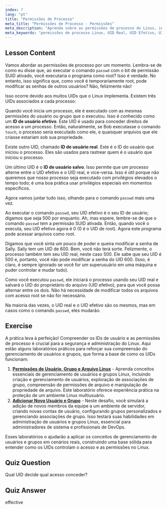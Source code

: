 ```yaml
---
index: 7
lang: "pt"
title: "Permissões de Processo"
meta_title: "Permissões de Processo - Permissões"
meta_description: "Aprenda sobre as permissões de processo do Linux, incluindo IDs de Usuário Real, Efetivo e Salvo. Entenda como os UIDs impactam a segurança e a execução de comandos. Comece a aprender hoje!"
meta_keywords: "permissões de processo Linux, UID Real, UID Efetivo, UID Salvo, segurança Linux, comando passwd, tutorial Linux, Linux para iniciantes"
---
```


## Lesson Content

Vamos abordar as permissões de processo por um momento. Lembra-se de como eu disse que, ao executar o comando `passwd` com o bit de permissão SUID ativado, você executaria o programa como root? Isso é verdade. No entanto, isso significa que, como você é temporariamente root, pode modificar as senhas de outros usuários? Não, felizmente não!

Isso ocorre devido aos muitos UIDs que o Linux implementa. Existem três UIDs associados a cada processo:

Quando você inicia um processo, ele é executado com as mesmas permissões do usuário ou grupo que o executou. Isso é conhecido como um **ID de usuário efetivo**. Este UID é usado para conceder direitos de acesso a um processo. Então, naturalmente, se Bob executasse o comando `touch`, o processo seria executado como ele, e quaisquer arquivos que ele criasse estariam sob sua propriedade.

Existe outro UID, chamado **ID de usuário real**. Este é o ID do usuário que iniciou o processo. Eles são usados para rastrear quem é o usuário que iniciou o processo.

Um último UID é o **ID de usuário salvo**. Isso permite que um processo alterne entre o UID efetivo e o UID real, e vice-versa. Isso é útil porque não queremos que nosso processo seja executado com privilégios elevados o tempo todo; é uma boa prática usar privilégios especiais em momentos específicos.

Agora vamos juntar tudo isso, olhando para o comando `passwd` mais uma vez.

Ao executar o comando `passwd`, seu UID efetivo é o seu ID de usuário; digamos que seja 500 por enquanto. Ah, mas espere, lembre-se de que o comando `passwd` tem a permissão SUID ativada. Então, quando você o executa, seu UID efetivo agora é 0 (0 é o UID de root). Agora este programa pode acessar arquivos como root.

Digamos que você sinta um pouco de poder e queira modificar a senha de Sally. Sally tem um UID de 600. Bem, você não terá sorte. Felizmente, o processo também tem seu UID real, neste caso 500. Ele sabe que seu UID é 500 e, portanto, você não pode modificar a senha do UID 600. (Isso, é claro, é sempre ignorado se você for um superusuário em uma máquina e puder controlar e mudar tudo).

Como você executou `passwd`, ele iniciará o processo usando seu UID real e salvará o UID do proprietário do arquivo (UID efetivo), para que você possa alternar entre os dois. Não há necessidade de modificar todos os arquivos com acesso root se não for necessário.

Na maioria das vezes, o UID real e o UID efetivo são os mesmos, mas em casos como o comando `passwd`, eles mudarão.

## Exercise

A prática leva à perfeição! Compreender os IDs de usuário e as permissões de processo é crucial para a segurança e administração do Linux. Aqui estão alguns laboratórios práticos para reforçar sua compreensão do gerenciamento de usuários e grupos, que forma a base de como os UIDs funcionam:

1. **[Permissões de Usuário, Grupo e Arquivo Linux](https://labex.io/pt/labs/linux-linux-user-group-and-file-permissions-18002)** - Aprenda conceitos essenciais de gerenciamento de usuários e grupos Linux, incluindo criação e gerenciamento de usuários, exploração de associações de grupo, compreensão de permissões de arquivo e manipulação de propriedade de arquivo. Este laboratório oferece experiência prática na proteção de um ambiente Linux multiusuário.
2. **[Adicionar Novo Usuário e Grupo](https://labex.io/pt/labs/linux-add-new-user-and-group-17987)** - Neste desafio, você simulará a adição de novos membros da equipe a um ambiente de servidor, criando novas contas de usuário, configurando grupos personalizados e gerenciando associações de grupo. Isso testará suas habilidades em administração de usuários e grupos Linux, essencial para administradores de sistema e profissionais de DevOps.

Esses laboratórios o ajudarão a aplicar os conceitos de gerenciamento de usuários e grupos em cenários reais, construindo uma base sólida para entender como os UIDs controlam o acesso e as permissões no Linux.

## Quiz Question

Qual UID decide qual acesso conceder?

## Quiz Answer

effective
